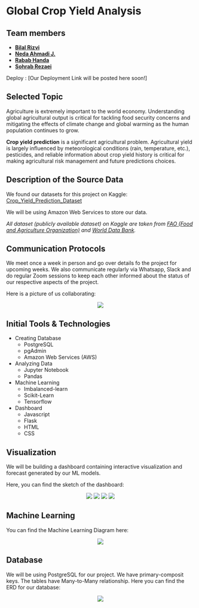 # Global Crop Yield Analysis
## Team members
- **[Bilal Rizvi](https://github.com/brizvi4)**
- **[Neda Ahmadi J.](https://github.com/NedaAJ)**
- **[Rabab Handa](https://github.com/RababHanda)**
- **[Sohrab Rezaei](https://github.com/SohrabRezaei)**

Deploy : [Our Deployment Link will be posted here soon!]

## Selected Topic
Agriculture is extremely important to the world economy. Understanding global agricultural output is critical for tackling food security concerns and mitigating the effects of climate change and global warming as the human population continues to grow.

**Crop yield prediction** is a significant agricultural problem. Agricultural yield is largely influenced by meteorological conditions (rain, temperature, etc.), pesticides, and reliable information about crop yield history is critical for making agricultural risk management and future predictions choices.

## Description of the Source Data
We found our datasets for this project on Kaggle: [Crop_Yield_Prediction_Dataset](https://www.kaggle.com/datasets/patelris/crop-yield-prediction-dataset?select=yield.csv)

We will be using Amazon Web Services to store our data.

*All dataset (publicly available dataset) on Kaggle are taken from [FAO (Food and Agriculture Organization)](http://www.fao.org/home/en/) and [World Data Bank](https://data.worldbank.org/).*

## Communication Protocols
We meet once a week in person and go over details fo the project for upcoming weeks. We also communicate regularly via Whatsapp, Slack and do regular Zoom sessions to keep each other informed about the status of our respective aspects of the project. 

Here is a picture of us collaborating:
<p align="center">
  <img src="https://github.com/SohrabRezaei/Global-Crop-Yield-Analysis/blob/main/Resources/Visuals/Da_Dream_Team.jpg">
</p>

## Initial Tools & Technologies
- Creating Database
    - PostgreSQL
    - pgAdmin
    - Amazon Web Services (AWS)
- Analyzing Data
    - Jupyter Notebook
    - Pandas
- Machine Learning
    - Imbalanced-learn
    - Scikit-Learn
    - Tensorflow
- Dashboard
    - Javascript
    - Flask
    - HTML
    - CSS

## Visualization
We will be building a dashboard containing interactive visualization and forecast generated by our ML models. 

Here, you can find the sketch of the dashboard:

<p align="center">
  <img src="https://github.com/SohrabRezaei/Global-Crop-Yield-Analysis/blob/main/Resources/Visuals/dashboard.png">
  <img src="https://github.com/SohrabRezaei/Global-Crop-Yield-Analysis/blob/main/Resources/Visuals/forecasting.png">
  <img src="https://github.com/SohrabRezaei/Global-Crop-Yield-Analysis/blob/main/Resources/Visuals/weather_analysis.png">
  <img src="https://github.com/SohrabRezaei/Global-Crop-Yield-Analysis/blob/main/Resources/Visuals/country_analysis.png">
</p>

## Machine Learning
You can find the Machine Learning Diagram here:
<p align="center">
  <img src="https://github.com/SohrabRezaei/Global-Crop-Yield-Analysis/blob/main/Resources/Visuals/Machine-Learning-Model.png">
</p>

## Database
We will be using PostgreSQL for our project. We have primary-composit keys. The tables have Many-to-Many relationship. Here you can find the ERD for our database:
<p align="center">
  <img src="https://github.com/SohrabRezaei/Global-Crop-Yield-Analysis/blob/main/Resources/Visuals/ERD.png">
</p>




